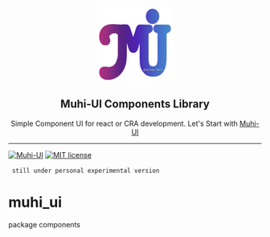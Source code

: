 <div align="center">
<img src="https://raw.githubusercontent.com/muhimron90/muhi-ui/master/src/assets/logo.png" alt="Muhi-Ui Logo" width="150" height="150">
<div">
<h2 style="text-align:center;">Muhi-UI Components Library</h2>
<p style="text-align:center;">Simple Component UI for react or CRA development. Let's Start with <a href="https://muhimron90.github.io/muhi-ui/#section-installation">Muhi-UI</a><p>
</div>
</div>

---

[![Muhi-UI](https://img.shields.io/github/v/tag/muhimron90/muhi-ui?color=green&label=Version&style=flat-square)](https://github.com/muhimron90/muhi_ui/tags) [![MIT license](https://img.shields.io/badge/License-MIT-blue.svg)](https://github.com/muhimron90/muhi_ui/blob/main/LICENSE)

```
 still under personal experimental version

```

# muhi_ui

package components
